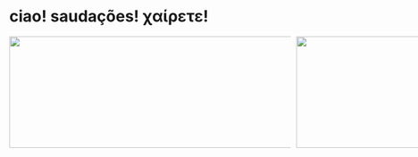 # ciao! saudações! χαίρετε!

<div style="display: flex; justify-content: space-between; align-items: center; gap: 10px;">
  <img src="https://github-readme-stats.vercel.app/api?username=kosmizt&theme=dracula&show_icons=true&hide_border=true&count_private=true" width="800" height="200" style="object-fit: cover;"/>
  <img src="https://github-readme-streak-stats.herokuapp.com/?user=kosmizt&theme=dracula&hide_border=true" width="800" height="200" style="object-fit: cover;"/>
  <img src="https://github-readme-stats.vercel.app/api/top-langs/?username=kosmizt&theme=dracula&show_icons=true&hide_border=true&layout=compact" width="800" height="200" style="object-fit: cover;"/>
</div>
